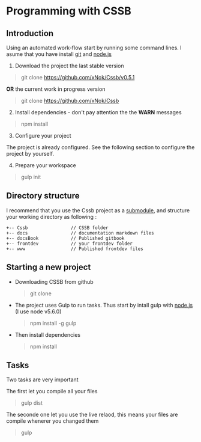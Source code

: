 # Programming with __CSSB__

## Introduction

Using an automated work-flow start by running some command lines. I asume that you have install [git](https://git-scm.com/) and [node.js](https://nodejs.org/)

1. Download the project the last stable version

  > git clone https://github.com/xNok/Cssb/v0.5.1

  __OR__ the current work in progress version

  > git clone https://github.com/xNok/Cssb

2. Install dependencies - don't pay attention the the __WARN__ messages 

  > npm install

3. Configure your project

  The project is already configured. See the following section to configure the project by yourself.
  
4. Prepare your workspace

  > gulp init

## Directory structure

I recommend that you use the Cssb project as a [submodule](https://git-scm.com/docs/git-submodule), and structure your working directory as following :

```
+-- Cssb                // CSSB folder
+-- docs                // documentation markdown files
+-- docsBook            // Published gitbook
+-- frontdev            // your frontdev folder
+-- www                 // Published frontdev files
```

## Starting a new project

* Downloading CSSB from github
  > git clone 

* The project uses Gulp to run tasks. Thus start by intall gulp with [node.js](https://nodejs.org/en/) (I use node v5.6.0)
  > npm install -g gulp

* Then install dependencies
  > npm install

## Tasks

Two tasks are very important 

The first let you compile all your files

> gulp dist

The seconde one let you use the live relaod, this means your files are compile whenerer you changed them

> gulp

